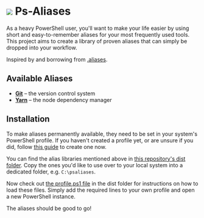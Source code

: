 <h1><img src="https://upload.wikimedia.org/wikipedia/commons/thumb/a/af/PowerShell_Core_6.0_icon.png/64px-PowerShell_Core_6.0_icon.png">&nbsp;Ps-Aliases</h1>
As a heavy PowerShell user, you'll want to make your life easier by using short and easy-to-remember aliases for your most frequently used tools. This project aims to create a library of proven aliases that can simply be dropped into your workflow.

Inspired by and borrowing from [.aliases](https://github.com/algotech/dotaliases).

## Available Aliases
- [**Git**](https://github.com/TimoSta/psaliases/blob/master/doc/git.md) – the version control system
- [**Yarn**](https://github.com/TimoSta/psaliases/blob/master/doc/yarn.md) – the node dependency manager

## Installation
To make aliases permanently available, they need to be set in your system's PowerShell profile. If you haven't created a profile yet, or are unsure if you did, follow [this guide](https://blogs.technet.microsoft.com/heyscriptingguy/2012/05/21/understanding-the-six-powershell-profiles/) to create one now.

You can find the alias libraries mentioned above in [this repository's dist folder](https://github.com/TimoSta/psaliases/tree/master/dist). Copy the ones you'd like to use over to your local system into a dedicated folder, e.g. `C:\psaliases`.

Now check out [the profile.ps1 file](https://github.com/TimoSta/psaliases/blob/master/dist/profile.ps1) in the dist folder for instructions on how to load these files. Simply add the required lines to your own profile and open a new PowerShell instance.

The aliases should be good to go!
